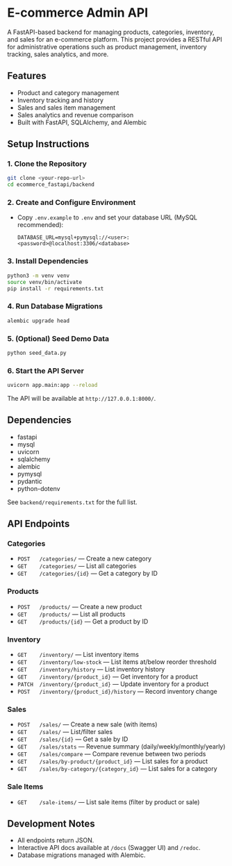 # E-commerce Admin API

A FastAPI-based backend for managing products, categories, inventory, and sales for an e-commerce platform. This project provides a RESTful API for administrative operations such as product management, inventory tracking, sales analytics, and more.

## Features

- Product and category management
- Inventory tracking and history
- Sales and sales item management
- Sales analytics and revenue comparison
- Built with FastAPI, SQLAlchemy, and Alembic

## Setup Instructions

### 1. Clone the Repository

```bash
git clone <your-repo-url>
cd ecommerce_fastapi/backend
```

### 2. Create and Configure Environment

- Copy `.env.example` to `.env` and set your database URL (MySQL recommended):
  ```env
  DATABASE_URL=mysql+pymysql://<user>:<password>@localhost:3306/<database>
  ```

### 3. Install Dependencies

```bash
python3 -m venv venv
source venv/bin/activate
pip install -r requirements.txt
```

### 4. Run Database Migrations

```bash
alembic upgrade head
```

### 5. (Optional) Seed Demo Data

```bash
python seed_data.py
```

### 6. Start the API Server

```bash
uvicorn app.main:app --reload
```

The API will be available at `http://127.0.0.1:8000/`.

## Dependencies

- fastapi
- mysql
- uvicorn
- sqlalchemy
- alembic
- pymysql
- pydantic
- python-dotenv

See `backend/requirements.txt` for the full list.

## API Endpoints

### Categories

- `POST   /categories/` — Create a new category
- `GET    /categories/` — List all categories
- `GET    /categories/{id}` — Get a category by ID

### Products

- `POST   /products/` — Create a new product
- `GET    /products/` — List all products
- `GET    /products/{id}` — Get a product by ID

### Inventory

- `GET    /inventory/` — List inventory items
- `GET    /inventory/low-stock` — List items at/below reorder threshold
- `GET    /inventory/history` — List inventory history
- `GET    /inventory/{product_id}` — Get inventory for a product
- `PATCH  /inventory/{product_id}` — Update inventory for a product
- `POST   /inventory/{product_id}/history` — Record inventory change

### Sales

- `POST   /sales/` — Create a new sale (with items)
- `GET    /sales/` — List/filter sales
- `GET    /sales/{id}` — Get a sale by ID
- `GET    /sales/stats` — Revenue summary (daily/weekly/monthly/yearly)
- `GET    /sales/compare` — Compare revenue between two periods
- `GET    /sales/by-product/{product_id}` — List sales for a product
- `GET    /sales/by-category/{category_id}` — List sales for a category

### Sale Items

- `GET    /sale-items/` — List sale items (filter by product or sale)

## Development Notes

- All endpoints return JSON.
- Interactive API docs available at `/docs` (Swagger UI) and `/redoc`.
- Database migrations managed with Alembic.
